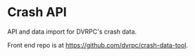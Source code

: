 # Crash API

API and data import for DVRPC's crash data.

Front end repo is at https://github.com/dvrpc/crash-data-tool.
